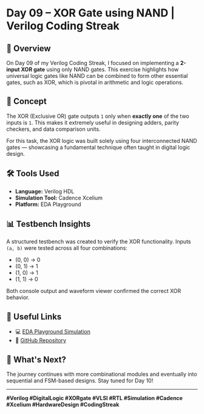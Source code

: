 # Day 09 – XOR Gate using NAND | Verilog Coding Streak

## 📘 Overview
On Day 09 of my Verilog Coding Streak, I focused on implementing a **2-input XOR gate** using only NAND gates. This exercise highlights how universal logic gates like NAND can be combined to form other essential gates, such as XOR, which is pivotal in arithmetic and logic operations.

## 🧠 Concept
The XOR (Exclusive OR) gate outputs `1` only when **exactly one** of the two inputs is `1`. This makes it extremely useful in designing adders, parity checkers, and data comparison units.

For this task, the XOR logic was built solely using four interconnected NAND gates — showcasing a fundamental technique often taught in digital logic design.

## 🛠️ Tools Used
- **Language:** Verilog HDL  
- **Simulation Tool:** Cadence Xcelium  
- **Platform:** EDA Playground

## 📊 Testbench Insights
A structured testbench was created to verify the XOR functionality. Inputs `(a, b)` were tested across all four combinations:  
- (0, 0) → 0  
- (0, 1) → 1  
- (1, 0) → 1  
- (1, 1) → 0  

Both console output and waveform viewer confirmed the correct XOR behavior.

## 🔗 Useful Links
- 💻 [EDA Playground Simulation](https://edaplayground.com/x/EbaG)  
- 📂 [GitHub Repository](https://github.com/MitanshiGaur/Verilog-Coding-Streak)

## 🚀 What's Next?
The journey continues with more combinational modules and eventually into sequential and FSM-based designs. Stay tuned for Day 10!

---

**#Verilog #DigitalLogic #XORgate #VLSI #RTL #Simulation #Cadence #Xcelium #HardwareDesign #CodingStreak**

